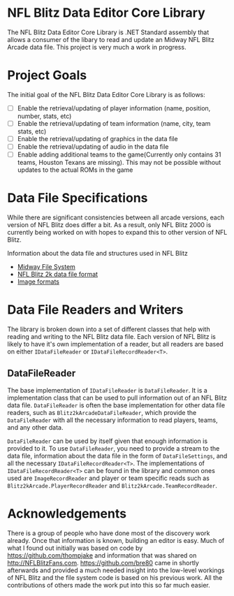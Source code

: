 # NFL Blitz Data Editor Core Library 
The NFL Blitz Data Editor Core Library  is .NET Standard assembly that allows a consumer of the libary to read and update an Midway NFL Blitz Arcade data file.  This project is very much a work in progress.

# Project Goals
The initial goal of the NFL Blitz Data Editor Core Library is as follows:
- [ ] Enable the retrieval/updating of player information (name, position, number, stats, etc)
- [ ] Enable the retrieval/updating of team information (name, city, team stats, etc)
- [ ] Enable the retrieval/updating of graphics in the data file
- [ ] Enable the retrieval/updating of audio in the data file
- [ ] Enable adding additional teams to the game(Currently only contains 31 teams, Houston Texans are missing).  This may not be possible without updates to the actual ROMs in the game

# Data File Specifications
While there are significant consistencies between all arcade versions, each version of NFL Blitz does differ a bit.  As a result, only NFL Blitz 2000 is currently being worked on with hopes to expand this to other version of NFL Blitz.

Information about the data file and structures used in NFL Blitz
- [Midway File System](docs/file-system.md)
- [NFL Blitz 2k data file format](docs/blitz2k-arcade.md)
- [Image formats](docs/image-format.md)


# Data File Readers and Writers
The library is broken down into a set of different classes that help with reading and writing to the NFL Blitz data file.  Each version of NFL Blitz is likely to have it's own implementation of a reader, but all readers are based on either `IDataFileReader` or `IDataFileRecordReader<T>`.  

## DataFileReader
The base implementation of `IDataFileReader` is `DataFileReader`.  It is a implementation class that can be used to pull information out of an NFL Blitz data file.  `DataFileReader` is often the base implementation for other data file readers, such as `Blitz2kArcadeDataFileReader`, which provide the `DataFileReader` with all the necessary information to read players, teams, and any other data.

`DataFileReader` can be used by itself given that enough information is provided to it.  To use `DataFileReader`, you need to provide a stream to the data file, information about the data file in the form of `DataFileSettings`, and all the necessary `IDataFileRecordReader<T>`.  The implementations of `IDataFileRecordReader<T>` can be found in the library and common ones used are `ImageRecordReader` and player or team specific reads such as `Blitz2kArcade.PlayerRecordReader` and `Blitz2kArcade.TeamRecordReader`.

# Acknowledgements
There is a group of people who have done most of the discovery work already.  Once that information is known, building an editor is easy.  Much of what I found out initially was based on code by https://github.com/thompjake and information that was shared on http://NFLBlitzFans.com.  https://github.com/bre80 came in shortly afterwards and provided a much needed insight into the low-level workings of NFL Blitz and the file system code is based on his previous work. All the contributions of others made the work put into this so far much easier.